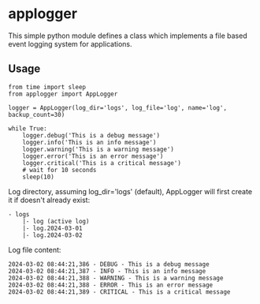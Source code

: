 # applogger
This simple python module defines a class which implements a file based event logging system for applications.


## Usage

```
from time import sleep
from applogger import AppLogger

logger = AppLogger(log_dir='logs', log_file='log', name='log', backup_count=30)

while True:
    logger.debug('This is a debug message')
    logger.info('This is an info message')
    logger.warning('This is a warning message')
    logger.error('This is an error message')
    logger.critical('This is a critical message')
    # wait for 10 seconds
    sleep(10)
```

Log directory, assuming log_dir='logs' (default), AppLogger will first create it if doesn't already exist:

```
- logs
    |- log (active log)
    |- log.2024-03-01
    |- log.2024-03-02
```

Log file content:

```
2024-03-02 08:44:21,386 - DEBUG - This is a debug message
2024-03-02 08:44:21,387 - INFO - This is an info message
2024-03-02 08:44:21,388 - WARNING - This is a warning message
2024-03-02 08:44:21,388 - ERROR - This is an error message
2024-03-02 08:44:21,389 - CRITICAL - This is a critical message
```